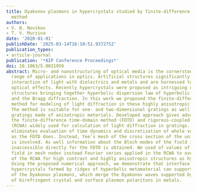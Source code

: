 ```yaml
---
title: Dyakonov plasmons in hypercrystals studied by finite-difference frequency-domain
  method
authors:
- V. B. Novikov
- T. V. Murzina
date: '2020-01-01'
publishDate: '2025-03-14T16:10:51.937275Z'
publication_types:
- article-journal
publication: '*AIP Conference Proceedings*'
doi: 10.1063/5.0031959
abstract: Micro- and nanostructuring of optical media is the cornerstone for a wide
  range of applications in optics. Artificial structures significantly enrich the
  interaction of light with dielectrics and metals and are harnessed to reveal exciting
  optical effects. Recently hypercrystals were proposed as intriguing class of periodic
  structures bringing together hyperbolic dispersion law of hyperbolic metamaterials
  and the Bragg diffraction. In this work we proposed the finite-difference frequency-domain
  method for modeling of light diffraction in these highly anisotropic structures.
  The method is suitable for one- and two-dimensional gratings as well as multilayer
  gratings made of anisotropic materials. Developed approach gives advantages over
  the finite-difference time-domain method (FDTD) and rigorous-coupled mode analysis
  (RCWA) widely used for calculation of light diffraction in gratings. Proposed method
  eliminates evaluation of time dynamics and discretization of whole volume of a structure
  as the FDTD does. Instead, Yee’s mesh of the cross section of the unit cell of grating
  is involved. As well information about the Bloch modes of the field inside the structure
  inaccessible directly for the FDTD is obtained. We used of values of electromagnetic
  field in mesh nodes instead Fourier series applied in the RCWA to overcome difficulties
  of the RCWA for high contrast and highly anisotropic structures as hypercrystals.
  Using the proposed numerical approach, we demonstrate that interface of one-dimensional
  hypercrystals formed by ridges of hyperbolic metamaterial can support excitation
  of the Dyakonov plasmons, which merge the Dyakonov waves supported by the interface
  of birefringent crystal and surface plasmon polaritons in metals.
---
```

